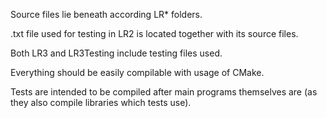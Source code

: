 Source files lie beneath according LR* folders.

.txt file used for testing in LR2 is located together with its source files.

Both LR3 and LR3Testing include testing files used.

Everything should be easily compilable with usage of CMake.

Tests are intended to be compiled after main programs themselves are (as they also compile libraries which tests use).